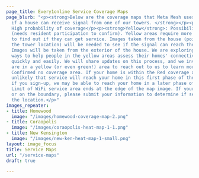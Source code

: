 ```yaml
---
page_title: Every1online Service Coverage Maps
page_blurb: "<p><strong>Below are the coverage maps that Meta Mesh uses to determine
  if a house can receive signal from one of our towers. </strong></p><p><strong>Green</strong>:
  High probability of coverage</p><p><strong>Yellow</strong>: Possibility of coverage
  (needs resident participation to confirm). Yellow areas require more information
  to find out if they can get service. Images taken from the house (pointed toward
  the tower location) will be needed to see if the signal can reach the location.
  Images will be taken from the exterior of the house. We are exploring the most efficient
  ways to help people in the yellow areas assess their homes' connectivity potential
  quickly and easily. We will share updates on this process, and we invite those who
  are in a yellow (or even green!) area to reach out to us to learn more.</p><p><strong>Red</strong>:
  Confirmed no coverage area. If your home is within the Red coverage area, it is
  unlikely that service will reach your home in this first phase of the project. But,
  if you sign-up, we may be able to reach your home in a later phase of the program.</p><p><strong>Boundary</strong>:
  Limit of WiFi service area ends at the edge of the map image. If your home is near
  or on the boundary, please submit your information to determine if service reaches
  the location.</p>"
images_repeater:
- title: Homewood
  image: "/images/homewood-coverage-map-2.png"
- title: Coraopolis
  image: "/images/coraopolis-heat-map-1-1.png"
- title: New Kensington
  image: "/images/new-ken-heat-map-1-small.png"
layout: image_focus
title: Service Maps
url: "/service-maps"
draft: true

---
```

